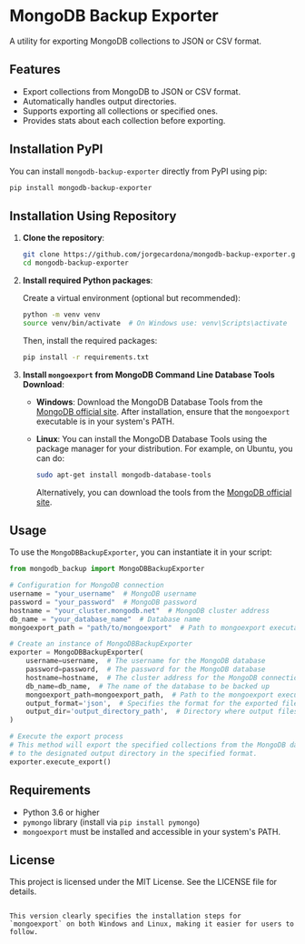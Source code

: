# MongoDB Backup Exporter

A utility for exporting MongoDB collections to JSON or CSV format.

## Features

- Export collections from MongoDB to JSON or CSV format.
- Automatically handles output directories.
- Supports exporting all collections or specified ones.
- Provides stats about each collection before exporting.

## Installation PyPI

You can install `mongodb-backup-exporter` directly from PyPI using pip:

```bash
pip install mongodb-backup-exporter
```

## Installation Using Repository 

1. **Clone the repository**:

   ```bash
   git clone https://github.com/jorgecardona/mongodb-backup-exporter.git
   cd mongodb-backup-exporter
   ```

2. **Install required Python packages**:

   Create a virtual environment (optional but recommended):

   ```bash
   python -m venv venv
   source venv/bin/activate  # On Windows use: venv\Scripts\activate
   ```

   Then, install the required packages:

   ```bash
   pip install -r requirements.txt
   ```

3. **Install `mongoexport` from MongoDB Command Line Database Tools Download**:

   - **Windows**: Download the MongoDB Database Tools from the [MongoDB official site](https://www.mongodb.com/try/download/database-tools). After installation, ensure that the `mongoexport` executable is in your system's PATH.

   - **Linux**: You can install the MongoDB Database Tools using the package manager for your distribution. For example, on Ubuntu, you can do:

     ```bash
     sudo apt-get install mongodb-database-tools
     ```

     Alternatively, you can download the tools from the [MongoDB official site](https://www.mongodb.com/try/download/database-tools/).

## Usage

To use the `MongoDBBackupExporter`, you can instantiate it in your script:

```python
from mongodb_backup import MongoDBBackupExporter

# Configuration for MongoDB connection
username = "your_username"  # MongoDB username
password = "your_password"  # MongoDB password
hostname = "your_cluster.mongodb.net"  # MongoDB cluster address
db_name = "your_database_name"  # Database name
mongoexport_path = "path/to/mongoexport"  # Path to mongoexport executable

# Create an instance of MongoDBBackupExporter
exporter = MongoDBBackupExporter(
    username=username,  # The username for the MongoDB database
    password=password,  # The password for the MongoDB database
    hostname=hostname,  # The cluster address for the MongoDB connection
    db_name=db_name,  # The name of the database to be backed up
    mongoexport_path=mongoexport_path,  # Path to the mongoexport executable
    output_format='json',  # Specifies the format for the exported files; can be 'json' or 'csv'
    output_dir='output_directory_path',  # Directory where output files will be saved; defaults to current working directory if None
)

# Execute the export process
# This method will export the specified collections from the MongoDB database
# to the designated output directory in the specified format.
exporter.execute_export()
```

## Requirements

- Python 3.6 or higher
- `pymongo` library (install via `pip install pymongo`)
- `mongoexport` must be installed and accessible in your system's PATH.

## License

This project is licensed under the MIT License. See the LICENSE file for details.
```

This version clearly specifies the installation steps for `mongoexport` on both Windows and Linux, making it easier for users to follow.
